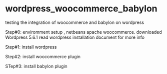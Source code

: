 # wordpress_woocommerce_babylon
testing the integration of woocommerce and babylon on wordpress


Step#0: enviromment setup , netbeans apache woocommerce.
downloaded Wordpress 5.6.1
read wordpress installation document for more info

Step#1: install wordpress

Step#2: install woocommerce plugin

STep#3: install babylon plugin

